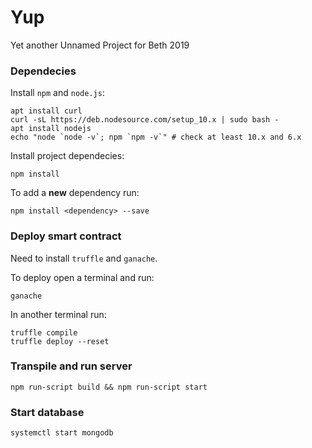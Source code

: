 # Yup
Yet another Unnamed Project for Beth 2019

### Dependecies

Install `npm` and `node.js`:
```
apt install curl
curl -sL https://deb.nodesource.com/setup_10.x | sudo bash -
apt install nodejs
echo "node `node -v`; npm `npm -v`" # check at least 10.x and 6.x
```

Install project dependecies:
```
npm install
```

To add a **new** dependency run:
```
npm install <dependency> --save
```

### Deploy smart contract

Need to install `truffle` and `ganache`.

To deploy open a terminal and run:
```
ganache
```

In another terminal run:
```
truffle compile
truffle deploy --reset
```

### Transpile and run server
```
npm run-script build && npm run-script start
```

### Start database
```
systemctl start mongodb
```
